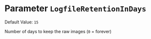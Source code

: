 # Parameter `LogfileRetentionInDays`
Default Value: `15`

Number of days to keep the raw images (`0` = forever)
